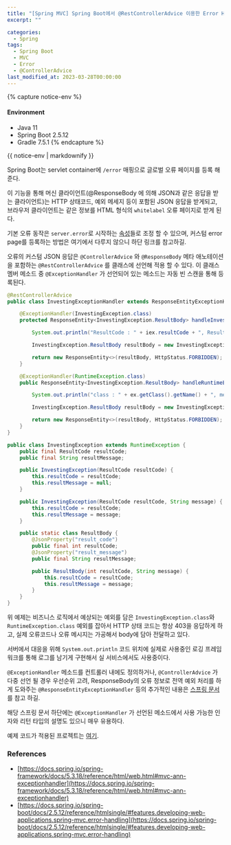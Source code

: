 ```yaml
---
title: "[Spring MVC] Spring Boot에서 @RestControllerAdvice 이용한 Error Handling 하기"
excerpt: ""

categories:
  - Spring
tags:
  - Spring Boot
  - MVC
  - Error
  - @ControllerAdvice
last_modified_at: 2023-03-28T00:00:00
---
```


{% capture notice-env %}
#### Environment
 - Java 11
 - Spring Boot 2.5.12
 - Gradle 7.5.1 
{% endcapture %}
<div class="notice--primary">{{ notice-env | markdownify }}</div>


Spring Boot는 servlet container에 `/error` 매핑으로 글로벌 오류 페이지를 등록 해 준다. 

이 기능을 통해 머신 클라이언트(@ResponseBody 에 의해 JSON과 같은 응답을 받는 클라이언트)는 HTTP 상태코드, 예외 메세지 등이 포함된 JSON 응답을 받게되고, 브라우저 클라이언트는 같은 정보를 HTML 형식의 `whitelabel` 오류 페이지로 받게 된다.

기본 오류 동작은 `server.error`로 시작하는 [속성](https://docs.spring.io/spring-boot/docs/2.5.14/reference/htmlsingle/#appendix.application-properties.server)들로 조정 할 수 있으며, 커스텀 error page를 등록하는 방법은 여기에서 다루지 않으니 하단 링크를 참고하길.

오류의 커스텀 JSON 응답은 `@ControllerAdvice` 와 `@ResponseBody` 메타 애노테이션을 포함하는 `@RestControllerAdvice` 를 클래스에 선언해 적용 할 수 있다.  이 클래스 멤버 메소드 중 `@ExceptionHandler` 가 선언되어 있는 메소드는 자동 빈 스캔을 통해 등록된다.

```java
@RestControllerAdvice
public class InvestingExceptionHandler extends ResponseEntityExceptionHandler {

    @ExceptionHandler(InvestingException.class)
    protected ResponseEntity<InvestingException.ResultBody> handleInvestingException(InvestingException iex) {

        System.out.println("ResultCode : " + iex.resultCode + ", ResultMessage : " + iex.resultMessage);

        InvestingException.ResultBody resultBody = new InvestingException.ResultBody(iex.resultCode.getCode(), iex.resultMessage);

        return new ResponseEntity<>(resultBody, HttpStatus.FORBIDDEN);
    }

    @ExceptionHandler(RuntimeException.class)
    public ResponseEntity<InvestingException.ResultBody> handleRuntimeException(Exception ex) {

        System.out.println("class : " + ex.getClass().getName() + ", message : " + ex.getMessage());

        InvestingException.ResultBody resultBody = new InvestingException.ResultBody(ResultCode.InternalServerError.getCode(), null);

        return new ResponseEntity<>(resultBody, HttpStatus.FORBIDDEN);
    }
}
```

```java
public class InvestingException extends RuntimeException {
    public final ResultCode resultCode;
    public final String resultMessage;

    public InvestingException(ResultCode resultCode) {
        this.resultCode = resultCode;
        this.resultMessage = null;
    }

    public InvestingException(ResultCode resultCode, String message) {
        this.resultCode = resultCode;
        this.resultMessage = message;
    }

    public static class ResultBody {
        @JsonProperty("result_code")
        public final int resultCode;
        @JsonProperty("result_message")
        public final String resultMessage;

        public ResultBody(int resultCode, String message) {
            this.resultCode = resultCode;
            this.resultMessage = message;
        }
    }
}
```

위 예제는 비즈니스 로직에서 예상되는 예외를 담은 `InvestingException.class`와 `RuntimeException.class` 예외를 잡아서 HTTP 상태 코드는 항상 403을 응답하게 하고, 실제 오류코드나 오류 메시지는 가공해서 body에 담아 전달하고 있다. 

서버에서 대응을 위해 `System.out.println` 코드 위치에 실제로 사용중인 로깅 프레임워크를 통해 로그를 남기게 구현해서 실 서비스에서도 사용중이다.

`@ExceptionHandler` 메소드를 컨트롤러 내에도 정의하거나, `@ControllerAdvice` 가 다중 선언 될 경우 우선순위 고려, ResponseBody의 오류 정보로 전역 예외 처리를 하게 도와주는 `@ResponseEntityExceptionHandler` 등의 추가적인 내용은 [스프링 문서](https://docs.spring.io/spring-framework/docs/5.3.18/reference/html/web.html#mvc-ann-exceptionhandler)를 참고 하길.

해당 스프링 문서 하단에는 `@ExceptionHandler` 가 선언된 메소드에서 사용 가능한 인자와 리턴 타입의 설명도 있으니 매우 유용하다.

예제 코드가 적용된 프로젝트는 [여기](https://github.com/clowoodive/toy/tree/main/investing).

### References

- [https://docs.spring.io/spring-framework/docs/5.3.18/reference/html/web.html#mvc-ann-exceptionhandler](https://docs.spring.io/spring-framework/docs/5.3.18/reference/html/web.html#mvc-ann-exceptionhandler)
- [https://docs.spring.io/spring-boot/docs/2.5.12/reference/htmlsingle/#features.developing-web-applications.spring-mvc.error-handling](https://docs.spring.io/spring-boot/docs/2.5.12/reference/htmlsingle/#features.developing-web-applications.spring-mvc.error-handling)